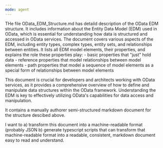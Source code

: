 ```yaml
---
mode: agent
---
```

THe file OData_EDM_Structure.md has detaild description of the OData EDM structure. It includes information about the Entity Data Model (EDM) used in OData, which is essential for understanding how data is structured and accessed in OData services. The document covers various aspects of the EDM, including entity types, complex types, entity sets, and relationships between entities.
It lists all EDM model elements, their properties, and explains the role these properties play:
    - basic properties that "just" hold data
    - reference properties that model relationships between model elements
    - path properties that model a sequence of model elements as a special form of relationships between model elements

This document is crucial for developers and architects working with OData services, as it provides a comprehensive overview of how to define and manipulate data structures within the OData framework. Understanding the EDM is key to effectively utilizing OData's capabilities for data access and manipulation.

It contains a manually authorer semi-structured markdown document for the structure descibed above.

I want to 
a) transform this document into a machine-readable format (probably JSON
b) generate typescript scripts that can transform that machine-readable format into a readable, consistent, markdown document easy to read and understand.


